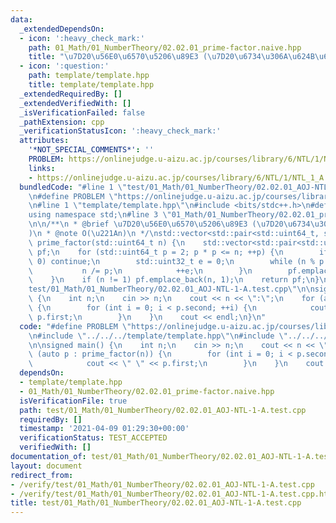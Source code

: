 ```yaml
---
data:
  _extendedDependsOn:
  - icon: ':heavy_check_mark:'
    path: 01_Math/01_NumberTheory/02.02.01_prime-factor.naive.hpp
    title: "\u7D20\u56E0\u6570\u5206\u89E3 (\u7D20\u6734\u306A\u624B\u6CD5)"
  - icon: ':question:'
    path: template/template.hpp
    title: template/template.hpp
  _extendedRequiredBy: []
  _extendedVerifiedWith: []
  _isVerificationFailed: false
  _pathExtension: cpp
  _verificationStatusIcon: ':heavy_check_mark:'
  attributes:
    '*NOT_SPECIAL_COMMENTS*': ''
    PROBLEM: https://onlinejudge.u-aizu.ac.jp/courses/library/6/NTL/1/NTL_1_A
    links:
    - https://onlinejudge.u-aizu.ac.jp/courses/library/6/NTL/1/NTL_1_A
  bundledCode: "#line 1 \"test/01_Math/01_NumberTheory/02.02.01_AOJ-NTL-1-A.test.cpp\"\
    \n#define PROBLEM \"https://onlinejudge.u-aizu.ac.jp/courses/library/6/NTL/1/NTL_1_A\"\
    \n#line 1 \"template/template.hpp\"\n#include <bits/stdc++.h>\n#define int int64_t\n\
    using namespace std;\n#line 3 \"01_Math/01_NumberTheory/02.02.01_prime-factor.naive.hpp\"\
    \n\n/**\n * @brief \u7D20\u56E0\u6570\u5206\u89E3 (\u7D20\u6734\u306A\u624B\u6CD5\
    )\n * @note O(\u221An)\n */\nstd::vector<std::pair<std::uint64_t, std::uint32_t>>\
    \ prime_factor(std::uint64_t n) {\n    std::vector<std::pair<std::uint64_t, std::uint32_t>>\
    \ pf;\n    for (std::uint64_t p = 2; p * p <= n; ++p) {\n        if (n % p !=\
    \ 0) continue;\n        std::uint32_t e = 0;\n        while (n % p == 0) {\n \
    \           n /= p;\n            ++e;\n        }\n        pf.emplace_back(p, e);\n\
    \    }\n    if (n != 1) pf.emplace_back(n, 1);\n    return pf;\n}\n#line 4 \"\
    test/01_Math/01_NumberTheory/02.02.01_AOJ-NTL-1-A.test.cpp\"\n\nsigned main()\
    \ {\n    int n;\n    cin >> n;\n    cout << n << \":\";\n    for (auto p : prime_factor(n))\
    \ {\n        for (int i = 0; i < p.second; ++i) {\n            cout << \" \" <<\
    \ p.first;\n        }\n    }\n    cout << endl;\n}\n"
  code: "#define PROBLEM \"https://onlinejudge.u-aizu.ac.jp/courses/library/6/NTL/1/NTL_1_A\"\
    \n#include \"../../../template/template.hpp\"\n#include \"../../../01_Math/01_NumberTheory/02.02.01_prime-factor.naive.hpp\"\
    \n\nsigned main() {\n    int n;\n    cin >> n;\n    cout << n << \":\";\n    for\
    \ (auto p : prime_factor(n)) {\n        for (int i = 0; i < p.second; ++i) {\n\
    \            cout << \" \" << p.first;\n        }\n    }\n    cout << endl;\n}"
  dependsOn:
  - template/template.hpp
  - 01_Math/01_NumberTheory/02.02.01_prime-factor.naive.hpp
  isVerificationFile: true
  path: test/01_Math/01_NumberTheory/02.02.01_AOJ-NTL-1-A.test.cpp
  requiredBy: []
  timestamp: '2021-04-09 01:29:30+00:00'
  verificationStatus: TEST_ACCEPTED
  verifiedWith: []
documentation_of: test/01_Math/01_NumberTheory/02.02.01_AOJ-NTL-1-A.test.cpp
layout: document
redirect_from:
- /verify/test/01_Math/01_NumberTheory/02.02.01_AOJ-NTL-1-A.test.cpp
- /verify/test/01_Math/01_NumberTheory/02.02.01_AOJ-NTL-1-A.test.cpp.html
title: test/01_Math/01_NumberTheory/02.02.01_AOJ-NTL-1-A.test.cpp
---
```

